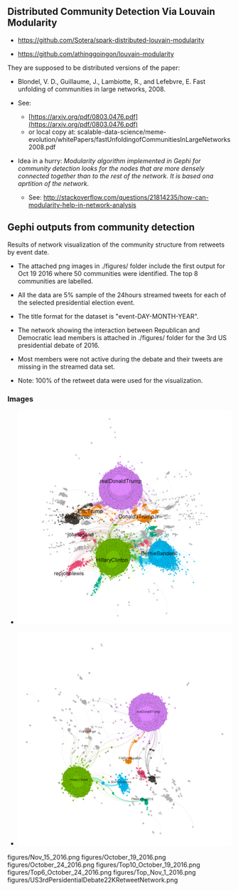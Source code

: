 ## Distributed Community Detection Via Louvain Modularity


* https://github.com/Sotera/spark-distributed-louvain-modularity

* https://github.com/athinggoingon/louvain-modularity

They are supposed to be distributed versions of the paper:

* Blondel, V. D., Guillaume, J., Lambiotte, R., and Lefebvre, E. Fast unfolding of communities in large networks, 2008. 
* See:
  * [https://arxiv.org/pdf/0803.0476.pdf](https://arxiv.org/pdf/0803.0476.pdf)
  * or local copy at: scalable-data-science/meme-evolution/whitePapers/fastUnfoldingofCommunitiesInLargeNetworks2008.pdf

* Idea in a hurry: *Modularity algorithm implemented in Gephi for community detection looks for the nodes that are more densely connected together than to the rest of the network. It is based ona  aprtition of the network.*
  * See: http://stackoverflow.com/questions/21814235/how-can-modularity-help-in-network-analysis

## Gephi outputs from community detection

Results of network visualization of the community structure from retweets by event date. 

* The attached png images in ./figures/ folder include the first output for Oct 19 2016 where 50 communities were identified. The top 8 communities are labelled.

* All the data are 5% sample of the 24hours streamed tweets for each of the selected presidential election event.

* The title format for the dataset is "event-DAY-MONTH-YEAR".

* The network showing the interaction between Republican and Democratic lead members is attached in ./figures/ folder for the 3rd US presidential debate of 2016. 

* Most members were not active during the debate and their tweets are missing in the streamed data set. 

* Note: 100% of the retweet data were used for the visualization.

### Images

* ![figures/Nov_08_2016.png](figures/Nov_08_2016.png)

* ![figures/Nov_1_2016.png](figures/Nov_1_2016.png)

figures/Nov_15_2016.png
figures/October_19_2016.png
figures/October_24_2016.png
figures/Top10_October_19_2016.png
figures/Top6_October_24_2016.png
figures/Top_Nov_1_2016.png
figures/US3rdPersidentialDebate22KRetweetNetwork.png
